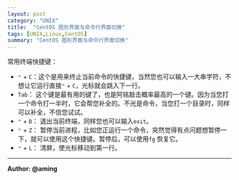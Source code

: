 ```yaml
---
layout: post
category: "UNIX"
title:  "CentOS 图形界面与命令行界面切换"
tags: [UNIX,Linux,CentOS]
summary: "CentOS 图形界面与命令行界面切换"
---
```

常用终端快捷键：
* `⌃` + `C`：这个是用来终止当前命令的快捷键，当然您也可以输入一大串字符，不想让它运行直接`⌃` + `C`，光标就会跳入下一行。
* `Tab`： 这个键是最有用的键了，也是阿铭敲击概率最高的一个键。因为当您打一个命令打一半时，它会帮您补全的。不光是命令，当您打一个目录时，同样可以补全，不信您试试。
* `⌃` + `D`： 退出当前终端，同样您也可以输入`exit`。
* `⌃` + `Z`： 暂停当前进程，比如您正运行一个命令，突然觉得有点问题想暂停一下，就可以使用这个快捷键。暂停后，可以使用`fg` 恢复它。
* `⌃` + `L`： 清屏，使光标移动到第一行。

---
**Author: @aming**

